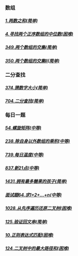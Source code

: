 ### 数组

##### [1.两数之和(简单)](https://github.com/HelloSummer5/LeetCodeDemo/blob/master/src/com/leetcode/md/array/LeetCode001.md)
##### [4.寻找两个正序数组的中位数(困难)](https://github.com/HelloSummer5/LeetCodeDemo/blob/master/src/com/leetcode/md/array/LeetCode004.md)
##### [349.两个数组的交集(简单)](https://github.com/HelloSummer5/LeetCodeDemo/blob/master/src/com/leetcode/md/array/LeetCode349.md)
##### [350.两个数组的交集II(简单)](https://github.com/HelloSummer5/LeetCodeDemo/blob/master/src/com/leetcode/md/array/LeetCode349.md)

### 二分查找
##### [374.猜数字大小(简单)](https://github.com/HelloSummer5/LeetCodeDemo/blob/master/src/com/leetcode/md/search/dichotomy/LeetCode374.md)
##### [704.二分查找(简单)](https://github.com/HelloSummer5/LeetCodeDemo/blob/master/src/com/leetcode/md/search/dichotomy/LeetCode704.md)

### 每日一题
##### [54.螺旋矩阵(中等)](https://github.com/HelloSummer5/LeetCodeDemo/blob/master/src/com/leetcode/md/everyday/LeetCode54.md)
##### [238.除自身以外数组的乘积(中等)](https://github.com/HelloSummer5/LeetCodeDemo/blob/master/src/com/leetcode/md/everyday/LeetCode238.md)
##### [739.每日温度(中等)](https://github.com/HelloSummer5/LeetCodeDemo/blob/master/src/com/leetcode/md/everyday/LeetCode739.md)
##### [837.新21点(中等)](https://github.com/HelloSummer5/LeetCodeDemo/blob/master/src/com/leetcode/md/everyday/LeetCode837.md)
##### [1431.拥有最多糖果的孩子(简单)](https://github.com/HelloSummer5/LeetCodeDemo/blob/master/src/com/leetcode/md/everyday/LeetCode1431.md)
##### [面试题64.求1+2+…+n(中等)](https://github.com/HelloSummer5/LeetCodeDemo/blob/master/src/com/leetcode/md/everyday/LeetCodeFace64.md)
##### [1028.从先序遍历还原二叉树(困难)](https://github.com/HelloSummer5/LeetCodeDemo/blob/master/src/com/leetcode/md/everyday/LeetCode1028.md)
##### [125.验证回文串(简单)](https://github.com/HelloSummer5/LeetCodeDemo/blob/master/src/com/leetcode/md/everyday/LeetCode125.md)
##### [10.正则表达式匹配(困难)](https://github.com/HelloSummer5/LeetCodeDemo/blob/master/src/com/leetcode/md/everyday/LeetCode10.md)
##### [124.二叉树中的最大路径和(困难)](https://github.com/HelloSummer5/LeetCodeDemo/blob/master/src/com/leetcode/md/everyday/LeetCode124.md)




<br>

